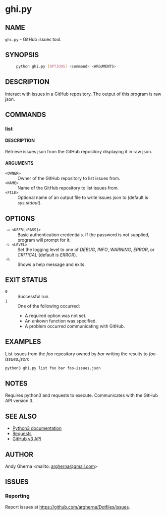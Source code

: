 # ghi.py

## NAME

`ghi.py` - GitHub issues tool.

## SYNOPSIS

```bash
     python ghi.py [OPTIONS] <command> <ARGUMENTS>
```

## DESCRIPTION

Interact with issues in a GitHub repository. The output of this program is raw json.

## COMMANDS

### list

#### DESCRIPTION

Retrieve issues json from the GitHub repository displaying it in raw json.

#### ARGUMENTS

<dl>
  <dt><code>&lt;OWNER&gt;</code>
  <dd>Owner of the GitHub repository to list issues from.
  <dt><code>&lt;NAME&gt;</code>
  <dd>Name of the GitHub repository to list issues from.
  <dt><code>&lt;FILE&gt;</code>
  <dd>Optional name of an output file to write issues json to (default is <em>sys.stdout</em>).
</dl>

## OPTIONS

<dl>
  <dt><code>-a &lt;USER[:PASS]&gt;</code>
  <dd>Basic authentication credentials. If the password is not supplied, program will prompt for it.
  <dt><code>-L &lt;LEVEL&gt;</code>
  <dd>Set the logging level to one of <em>DEBUG</em>, <em>INFO</em>, <em>WARNING</em>, <em>ERROR</em>, or <em>CRITICAL</em> (default is <em>ERROR</em>).
  <dt><code>-h</code>
  <dd>Shows a help message and exits.
</dl>

## EXIT STATUS

<dl>
  <dt><code>0</code>
  <dd>Successful run.
  <dt><code>1</code>
  <dd>One of the following occurred:
    <ul>
      <li>A required option was not set.
      <li>An unkown function was specified.
      <li>A problem occurred communicating with GitHub.
    </ul>
</dl>

## EXAMPLES

List issues from the *foo* repository owned by *bar* writing the results to *foo-issues.json*:

```bash
python3 ghi.py list foo bar foo-issues.json
```

## NOTES

Requires python3 and requests to execute. Communicates with the GitHub API version 3.

## SEE ALSO

* [Python3 documentation](https://docs.python.org/3/)
* [Requests](http://docs.python-requests.org/en/master/)
* [GitHub v3 API](https://developer.github.com/v3/)

## AUTHOR

Andy Gherna <mailto: argherna@gmail.com>

## ISSUES

### Reporting

Report issues at https://github.com/argherna/Dotfiles/issues.

